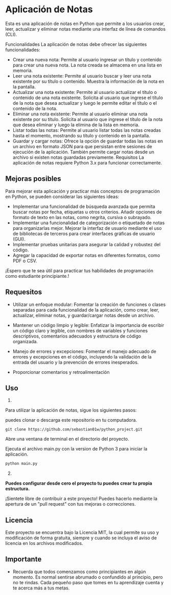 # Aplicación de Notas
Esta es una aplicación de notas en Python que permite a los usuarios crear, leer, actualizar y eliminar notas mediante una interfaz de línea de comandos (CLI).

Funcionalidades
La aplicación de notas debe ofrecer las siguientes funcionalidades:

- Crear una nueva nota: Permite al usuario ingresar un título y contenido para crear una nueva nota. La nota creada se almacena en una lista en memoria.
- Leer una nota existente: Permite al usuario buscar y leer una nota existente por su título o contenido. Muestra la información de la nota en la pantalla.
- Actualizar una nota existente: Permite al usuario actualizar el título o contenido de una nota existente. Solicita al usuario que ingrese el título de la nota que desea actualizar y luego le permite editar el título o el contenido de la nota.
- Eliminar una nota existente: Permite al usuario eliminar una nota existente por su título. Solicita al usuario que ingrese el título de la nota que desea eliminar y luego la elimina de la lista en memoria.
- Listar todas las notas: Permite al usuario listar todas las notas creadas hasta el momento, mostrando su título y contenido en la pantalla.
- Guardar y cargar notas: Ofrece la opción de guardar todas las notas en un archivo en formato JSON para que persistan entre sesiones de ejecución de la aplicación. También permite cargar notas desde un archivo si existen notas guardadas previamente.
Requisitos
La aplicación de notas requiere Python 3.x para funcionar correctamente.

## Mejoras posibles
Para mejorar esta aplicación y practicar más conceptos de programación en Python, se pueden considerar las siguientes ideas:

- Implementar una funcionalidad de búsqueda avanzada que permita buscar notas por fecha, etiquetas u otros criterios.
Añadir opciones de formato de texto en las notas, como negrita, cursiva o subrayado.
- Implementar una funcionalidad de categorización o etiquetado de notas para organizarlas mejor.
Mejorar la interfaz de usuario mediante el uso de bibliotecas de terceros para crear interfaces gráficas de usuario (GUI).
- Implementar pruebas unitarias para asegurar la calidad y robustez del código.
- Agregar la capacidad de exportar notas en diferentes formatos, como PDF o CSV.

¡Espero que te sea útil para practicar tus habilidades de programación como estudiante principiante.!

## Requesitos

- Utilizar un enfoque modular: Fomentar la creación de funciones o clases separadas para cada funcionalidad de la aplicación, como crear, leer, actualizar, eliminar notas, y guardar/cargar notas desde un archivo.

- Mantener un código limpio y legible: Enfatizar la importancia de escribir un código claro y legible, con nombres de variables y funciones descriptivos, comentarios adecuados y estructura de código organizada.

- Manejo de errores y excepciones: Fomentar el manejo adecuado de errores y excepciones en el código, incluyendo la validación de la entrada del usuario y la prevención de errores inesperados.


- Proporcionar comentarios y retroalimentación

## Uso
1. 
Para utilizar la aplicación de notas, sigue los siguientes pasos:

puedes clonar o descarga este repositorio en tu computadora.

```git
git clone https://github.com/sebastian01w/python_project.git
```

Abre una ventana de terminal en el directorio del proyecto.

Ejecuta el archivo main.py con la version de Python 3 para iniciar la aplicación.

```py
python main.py
```

2.
**Puedes configurar desde cero el proyecto tu puedes crear tu propia estructura.**

¡Sientete libre de contribuir a este proyecto! Puedes hacerlo mediante la apertura de un "pull request" con tus mejoras o correcciones.

## Licencia

Este proyecto se encuentra bajo la Licencia MIT, la cual permite su uso y modificación de forma gratuita, siempre y cuando se incluya el aviso de licencia en los archivos modificados.

## Importante

* Recuerda que todos comenzamos como principiantes en algún momento. Es normal sentirse abrumado o confundido al principio, pero no te rindas. Cada pequeño paso que tomes en tu aprendizaje cuenta y te acerca más a tus metas.
